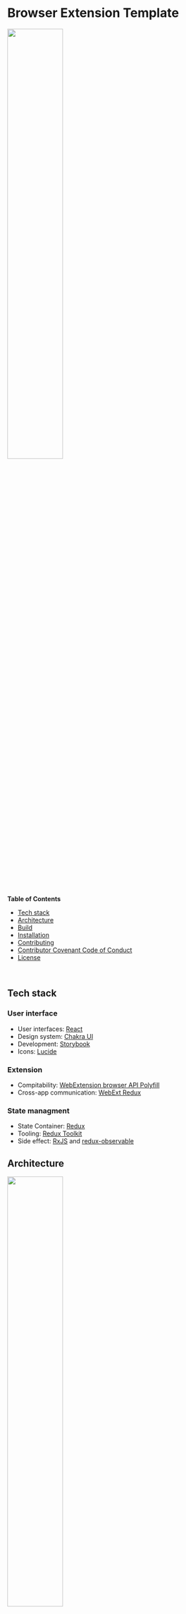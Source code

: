# Browser Extension Template

<img src="https://user-images.githubusercontent.com/13174025/231397933-5e876228-2f7f-428f-bf93-782947376276.gif" width="50%" />

<br>

**Table of Contents**

- [Tech stack](#tech-stack)
- [Architecture](#architecture)
- [Build](#build)
- [Installation](#installation)
- [Contributing](#contributing)
- [Contributor Covenant Code of Conduct](#contributor-covenant-code-of-conduct)
- [License](#license)

<br>

## Tech stack

### User interface

- User interfaces: [React](https://react.dev/)
- Design system: [Chakra UI](https://chakra-ui.com/)
- Development: [Storybook](https://storybook.js.org/)
- Icons: [Lucide](https://lucide.dev/)

### Extension

- Compitability: [WebExtension browser API Polyfill](https://github.com/mozilla/webextension-polyfill)
- Cross-app communication: [WebExt Redux](https://github.com/tshaddix/webext-redux)

### State managment

- State Container: [Redux](https://redux.js.org/)
- Tooling: [Redux Toolkit](https://redux-toolkit.js.org/)
- Side effect: [RxJS](https://rxjs.dev/guide/overview) and [redux-observable](https://redux-observable.js.org/)

## Architecture

<img width="50%" src="https://user-images.githubusercontent.com/13174025/230900357-d804ded6-9939-406b-aefd-52abfecdf91e.png" />

### Design system

All the shared UI components

### Core

#### Entities

- Represent your domain object
- Apply only logic that is applicable in general to the whole entity (e.g., validating the format of a hostname)
- Typescript classes
- More examples: (here)[https://github.com/puemos/hls-downloader/tree/master/src/core/src/entities]

```ts
import { Key } from "./key";

export class Fragment {
  constructor(
    readonly key: Key,
    readonly uri: string,
    readonly index: number
  ) {}
}
```

#### Use cases

- Represent an isolated signle piece of your business actions: it’s what you can do with the application. Expect one use case for each business action
- Pure business logic, plain code (except maybe some utils libraries)
- The use case doesn’t know who triggered it and how the results are going to be presented.
- More examples: (here)[https://github.com/puemos/hls-downloader/tree/master/src/core/src/use-cases]

```ts
import { Fragment } from "../entities";
import { ILoader } from "../services";

export const downloadSingleFactory = (loader: ILoader) => {
  const run = async (
    fragment: Fragment,
    fetchAttempts: number
  ): Promise<ArrayBuffer> => {
    const data = await loader.fetchArrayBuffer(fragment.uri, fetchAttempts);
    return data;
  };
  return run;
};
```

#### Services

- Interfaces of services which will be injected to use-cases
- More examples: (here)[https://github.com/puemos/hls-downloader/tree/master/src/core/src/services]

```ts
export interface ILoader {
  fetchText(url: string, attempts?: number): Promise<string>;
  fetchArrayBuffer(url: string, attempts?: number): Promise<ArrayBuffer>;
}
```

#### Controllers

- A chain of use-cases triggered by a redux event
- Written with the help of RxJs
- More examples: (here)[https://github.com/puemos/hls-downloader/tree/master/src/core/src/controllers]

```ts
import { Epic } from "redux-observable";
import { of } from "rxjs";
import { filter, map, mergeMap } from "rxjs/operators";
import { RootAction, RootState } from "../adapters/redux/root-reducer";
import { jobsSlice } from "../adapters/redux/slices";
import { Dependencies } from "../services";

export const incDownloadStatusEpic: Epic<
  RootAction,
  RootAction,
  RootState,
  Dependencies
> = (action$, store$) =>
  action$.pipe(
    filter(jobsSlice.actions.incDownloadStatus.match),
    map((action) => action.payload.jobId),
    map((id) => ({ id, status: store$.value.jobs.jobsStatus[id] })),
    filter(({ status }) => Boolean(status)),
    filter(({ status }) => status!.done === status!.total),
    mergeMap(({ id }) => {
      return of(
        jobsSlice.actions.finishDownload({
          jobId: id,
        }),
        jobsSlice.actions.saveAs({
          jobId: id,
        })
      );
    })
  );
```

#### Store

WIP

### Apps

#### Background

##### Listeners

- Register listeners for broswer events, do some magic and change your app's shared state (using the core library)
- Add them to `subscribeListeners` in the `index.ts` file
- More examples: (here)[https://github.com/puemos/hls-downloader/tree/master/src/extension-background/src/listeners]

```ts
import { tabs } from "webextension-polyfill";
import { createStore } from "@hls-downloader/core/lib/store/configure-store";
import { tabsSlice } from "@hls-downloader/core/lib/store/slices";

export function setTabListener(store: ReturnType<typeof createStore>) {
  tabs.onActivated.addListener(async (details) => {
    store.dispatch(
      tabsSlice.actions.setTab({
        tab: {
          id: details.tabId,
        },
      })
    );
  });
}
```

##### Services

- Implementation of the core's library services
- You can have multiple Implementations for the same services (e.g MemoryFS, IndexedDBFS)
- More examples: (here)[https://github.com/puemos/hls-downloader/tree/master/src/extension-background/src/services]

```ts
type FetchFn<Data> = () => Promise<Data>;

async function fetchWithRetry<Data>(
  fetchFn: FetchFn<Data>,
  attempts: number = 1
): Promise<Data> {
  if (attempts < 1) {
    throw new Error("Attempts less then 1");
  }
  let countdown = attempts;
  while (countdown--) {
    try {
      return await fetchFn();
    } catch (e) {
      if (countdown < 1 && countdown < attempts) {
        const retryTime = 100;
        await new Promise((resolve) => setTimeout(resolve, retryTime));
      }
    }
  }
  throw new Error("Fetch error");
}

export async function fetchText(url: string, attempts: number = 1) {
  const fetchFn: FetchFn<string> = () => fetch(url).then((res) => res.text());
  return fetchWithRetry(fetchFn, attempts);
}

export async function fetchArrayBuffer(url: string, attempts: number = 1) {
  const fetchFn: FetchFn<ArrayBuffer> = () =>
    fetch(url).then((res) => res.arrayBuffer());
  return fetchWithRetry(fetchFn, attempts);
}
export const FetchLoader = {
  fetchText,
  fetchArrayBuffer,
};
```

#### Content

The extension's content app.

components - Shared components
modules - Your app's features

```console
src
├── modules
│   ├── About
│   │   ├── AboutController.ts
│   │   ├── AboutModule.tsx
│   │   └── AboutView.tsx
│   ├── Home
│   │   ├── HomeModule.tsx
│   │   ├── HomeView.stories.tsx
│   │   └── HomeView.tsx
│   └── Settings
│      ├── SettingsController.ts
│      ├── SettingsModule.tsx
│      └── SettingsView.tsx
├── index.tsx
├── App.tsx
├── setupTests.ts
└── theme.ts
```

##### Modules

Each module is separated into a controller with business logic, a view with UI only (no logic), and a module that glue them together.

## Scripts

| Script                             | Job                                           |
| ---------------------------------- | --------------------------------------------- |
| `./scripts/build.sh`               | Build all the app and create a zip file.      |
| `./scripts/build-background.sh`    | Build only the extension's background app.    |
| `./scripts/build-design-system.sh` | Build design-system.                          |
| `./scripts/build-content.sh`       | Build only the extension's content app.       |
| `./scripts/build-core.sh`          | Build only the extension's core library.      |
| `./scripts/build-extension.sh`     | Build all the extension's apps.               |
| `./scripts/clean.sh`               | Clean the build dir.                          |
| `./scripts/copy-assets.sh`         | Copy the extension's non-code assets,         |
| `./scripts/dev.sh`                 | Build and watch for changes.                  |
| `./scripts/storybook.sh`           | Run Storybook for the extension's content app |

## Development

### Build

1. Clone the repo
2. Ensure you have node, npm installed
3. Run `sh ./scripts/build.sh`
4. Raw files will be at `./dist/`
5. The zip will be in `./extension-archive.zip`

### Design

<img width="50%" src="https://user-images.githubusercontent.com/13174025/230898450-a75bb70a-20a4-4551-bffc-7924045e1dbd.png" />

1. Run `sh ./scripts/storybook.sh`
2. Work on the UI in `src/content`

## Installation

1. Download the `zip` file from the latest release
2. Open `chrome://extensions/`
3. Drop the `zip` file into the page
4. Enjoy :)

## Contributing

[Contributing guideline](./CONTRIBUTING.md)

`TL;DR`

1. Fork it!
2. Create your feature branch: `git checkout -b my-new-feature`
3. Commit your changes: `git commit -am 'Add some feature'`
4. Push to the branch: `git push origin my-new-feature`
5. Submit a pull request :D

## Contributor Covenant Code of Conduct

[Code of Conduct guideline](./CODE_OF_CONDUCT.md)

## License

The MIT License (MIT)

Copyright (c) 2022 Shy Alter

Permission is hereby granted, free of charge, to any person obtaining a copy of this software and associated documentation files (the "Software"), to deal in the Software without restriction, including without limitation the rights to use, copy, modify, merge, publish, distribute, sublicense, and/or sell copies of the Software, and to permit persons to whom the Software is furnished to do so, subject to the following conditions:

The above copyright notice and this permission notice shall be included in all copies or substantial portions of the Software.

THE SOFTWARE IS PROVIDED "AS IS", WITHOUT WARRANTY OF ANY KIND, EXPRESS OR IMPLIED, INCLUDING BUT NOT LIMITED TO THE WARRANTIES OF MERCHANTABILITY, FITNESS FOR A PARTICULAR PURPOSE AND NONINFRINGEMENT. IN NO EVENT SHALL THE AUTHORS OR COPYRIGHT HOLDERS BE LIABLE FOR ANY CLAIM, DAMAGES OR OTHER LIABILITY, WHETHER IN AN ACTION OF CONTRACT, TORT OR OTHERWISE, ARISING FROM, OUT OF OR IN CONNECTION WITH THE SOFTWARE OR THE USE OR OTHER DEALINGS IN THE SOFTWARE.
